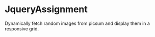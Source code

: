 # JqueryAssignment
Dynamically fetch random images from picsum and display them in a responsive grid.
